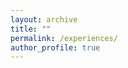 ```yaml
---
layout: archive
title: ""
permalink: /experiences/
author_profile: true
---
```


<html lang="en">
<head>
    <meta charset="UTF-8">
    <meta name="viewport" content="width=device-width, initial-scale=1.0">
    <title>Experiences</title>
    <style>

        /* General Body Style */
        body {
            font-family: 'Georgia', serif;
            background-color: #f0f7fa;
            margin: 0;
            padding: 0;
            color: #333;
        }

        /* Main content container */
        .content {
            width: 128%;
            margin: 0 auto;
            padding: 20px;
            max-width: 1000px;
        }

        /* Style for Separator */
        .separator {
            text-align: center;
            font-size: 22px;
            font-weight: bold;
            color: #1e3d8f;
            margin-top: 0px;
            margin-bottom: 20px;
            position: relative;
        }

        .separator::after {
            content: '';
            display: block;
            width: 60%;
            height: 1px;
            background-color: #cccccc;
            margin: 10px auto;
        }

        /* Experience Card Styling */
        .experience-card {
            background-color: #fff;
            border-radius: 10px;
            box-shadow: 0 4px 12px rgba(0, 0, 0, 0.1);
            padding: 20px;
            margin-bottom: 20px;
            transition: box-shadow 0.3s ease;
        }

        .experience-card:hover {
            box-shadow: 0 6px 16px rgba(0, 0, 0, 0.1);
        }

        .experience-header {
            display: flex;
            align-items: center;
        }

        .experience-header img {
            width: 50px;
            height: 50px;
            margin-right: 20px;
        }

        .experience-header h5 {
            font-size: 18px;
            margin: 0;
            font-weight: bold;
            color: #333;
            font-family: 'Georgia', serif; /* Ensuring consistent font usage */
        }

        .experience-header small {
            display: block;
            font-size: 14px;
            color: #666;
            font-family: 'Georgia', serif; /* Applying same font */
        }

        .experience-content {
            margin-top: 15px;
        }

        /* Styled bullet points with smaller size */
        .experience-content ul {
            margin: 0;
            padding-left: 20px;
        }

        .experience-content ul li {
            margin-bottom: 10px;
            font-size: 15px; /* 1 size smaller */
            color: #333;
            list-style-type: none;
            position: relative;
            padding-left: 20px;
            font-family: 'Georgia', serif; /* Applying same font */
        }

        .experience-content ul li::before {
            content: '•';
            position: absolute;
            left: 0;
            color: #1e3d8f;
            font-size: 20px;
            line-height: 16px;
        }

        /* Style for hyperlinks */
        a, a:visited, a:hover, a:active {
            text-decoration: none !important; /* Forces removal of underline */
            color: #1e3d8f !important; /* Ensures the color remains unchanged */
        }

        /* Footer */
        footer {
            text-align: center;
            margin-top: 50px;
            font-size: 14px;
            color: #aaa;
            font-family: 'Georgia', serif; /* Applying same font */
        }

        /* Responsive Design */
        @media (max-width: 768px) {
            .experience-header img {
                width: 40px;
                height: 40px;
            }

            .experience-header h5 {
                font-size: 16px;
            }

            .experience-content ul li {
                font-size: 14px;
            }
        }
    </style>
</head>
<body>

<div class="content">
    <!-- Experiences Section -->
    <div class="separator">Experiences</div>

    <!-- Experience Card 1 -->
    <div class="experience-card">
        <div class="experience-header">
            <img src="https://upload.wikimedia.org/wikipedia/commons/d/da/UTA_logomark.png" alt="UTA Logo">
            <div>
                <h5>Graduate Student Researcher</h5>
                <small><a href="https://www.uta.edu/academics/schools-colleges/engineering/academics/departments/cse/">The University of Texas at Arlington (UTA)</a></small>
                <small>Sep 2019 – Present · Texas</small>
            </div>
        </div>
        <div class="experience-content">
            <ul>
                <li>Optimize resource usage of microservice applications in cloud computing.</li>
                <li>Develop Resource Manager on top of Kubernetes for microservices.</li>
                <li>Identify root cause of the resource bottlenecks of microservices.</li>
                <li>Develop Reinforcement Learning Agents to improve task completion time in mobile computation offloading.</li>
            </ul>
        </div>
    </div>

    <!-- Experience Card 2 -->
    <div class="experience-card">
        <div class="experience-header">
            <img src="https://play-lh.googleusercontent.com/alpY0C3iFPpBBULGdBBnR0i3mdMEk3M8GR35o7sWcg_OzVakagI11yxqokIGOYrbmcA" alt="BRAC Bank Logo">
            <div>
                <h5>Chief Information Security Officer (CISO)</h5>
                <small><a href="https://www.bracbank.com/en">BRAC Bank PLC</a></small>
                <small>Nov 2022 – Aug 2023 · Dhaka, Bangladesh</small>
            </div>
        </div>
        <div class="experience-content">
            <ul>
                <li>Led the Information Security team to enhance the cybersecurity posture of the organization.</li>
                <li>Developed and implemented strategies for managing and mitigating cybersecurity risks.</li>
                <li>Oversaw the compliance of IT systems with security standards and regulations.</li>
                <li>Collaborated with international partners to ensure the security of cross-border data exchanges.</li>
            </ul>
        </div>
    </div>

    <!-- Experience Card 3 -->
    <div class="experience-card">
        <div class="experience-header">
            <img src="https://upload.wikimedia.org/wikipedia/commons/thumb/0/05/Bangladesh_Computer_Council_Logo.svg/1440px-Bangladesh_Computer_Council_Logo.svg.png" alt="Bangladesh Computer Council Logo">
            <div>
                <h5>National IT Security & Audit Consultant</h5>
                <small><a href="https://bcc.gov.bd/">Bangladesh Computer Council (BCC)</a></small>
                <small>Projects: <a href="https://www.cirt.gov.bd/">BGD e-GOV CIRT</a>, <a href="https://ndc.bcc.gov.bd/">National Data Center (NDC)</a></small>
                <small>Dec 2029 – Sep 2022 · Dhaka, Bangladesh</small>
            </div>
        </div>
        <div class="experience-content">
            <ul>
                <li>Led the Information Security team to enhance the cybersecurity posture of the organization.</li>
                <li>Developed and implemented strategies for managing and mitigating cybersecurity risks.</li>
                <li>Oversaw the compliance of IT systems with security standards and regulations.</li>
                <li>Collaborated with international partners to ensure the security of cross-border data exchanges.</li>
            </ul>
        </div>
    </div>

        <!-- Experience Card 4 -->
    <div class="experience-card">
        <div class="experience-header">
            <img src="https://play-lh.googleusercontent.com/cEk_c4aNXPvN5SdT8IdDdSfHgFrtxhBx__0PGWafT6Y81Jv4I6nwBElLgdzkIQS7d868=w600-h300-pc0xffffff-pd" alt="BRAC Bank Logo">
            <div>
                <h5>Assistant Vice President (AVP)</h5>
                <small><a href="https://www.ebl.com.bd/">Eastern Bank PLC</a></small>
                <small>Nov 2016 – Dec 2019 · Dhaka, Bangladesh</small>
            </div>
        </div>
        <div class="experience-content">
            <ul>
                <li>Led the Information Security team to enhance the cybersecurity posture of the organization.</li>
                <li>Developed and implemented strategies for managing and mitigating cybersecurity risks.</li>
                <li>Oversaw the compliance of IT systems with security standards and regulations.</li>
                <li>Collaborated with international partners to ensure the security of cross-border data exchanges.</li>
            </ul>
        </div>
    </div>

    <!-- Experience Card 5 -->
    <div class="experience-card">
        <div class="experience-header">
            <img src="https://encrypted-tbn0.gstatic.com/images?q=tbn:ANd9GcSQ1KKd0fNMQ6lXdmdLhY10_1i5Qy4riFFiAw&s" alt="BRAC Bank Logo">
            <div>
                <h5>Assistant Manager (Cybersecurity)</h5>
                <small><a href="https://kpmg.com/bd/en/home.html/">KPMG Bangladesh</a></small>
                <small>Nov 2022 – Aug 2023 · Dhaka, Bangladesh</small>
            </div>
        </div>
        <div class="experience-content">
            <ul>
                <li>Led the Information Security team to enhance the cybersecurity posture of the organization.</li>
                <li>Developed and implemented strategies for managing and mitigating cybersecurity risks.</li>
                <li>Oversaw the compliance of IT systems with security standards and regulations.</li>
                <li>Collaborated with international partners to ensure the security of cross-border data exchanges.</li>
            </ul>
        </div>
    </div>

    <!-- Experience Card 6 -->
    <div class="experience-card">
        <div class="experience-header">
            <img src="https://play-lh.googleusercontent.com/alpY0C3iFPpBBULGdBBnR0i3mdMEk3M8GR35o7sWcg_OzVakagI11yxqokIGOYrbmcA" alt="BRAC Bank Logo">
            <div>
                <h5>Chief Information Security Officer (CISO)</h5>
                <small><a href="https://www.bracbank.com/en">BRAC Bank PLC</a></small>
                <small>Nov 2022 – Aug 2023 · Dhaka, Bangladesh</small>
            </div>
        </div>
        <div class="experience-content">
            <ul>
                <li>Led the Information Security team to enhance the cybersecurity posture of the organization.</li>
                <li>Developed and implemented strategies for managing and mitigating cybersecurity risks.</li>
                <li>Oversaw the compliance of IT systems with security standards and regulations.</li>
                <li>Collaborated with international partners to ensure the security of cross-border data exchanges.</li>
            </ul>
        </div>
    </div>
    
    <!-- Experience Card 7 -->
    <div class="experience-card">
        <div class="experience-header">
            <img src="https://upload.wikimedia.org/wikipedia/commons/thumb/0/05/Bangladesh_Computer_Council_Logo.svg/1440px-Bangladesh_Computer_Council_Logo.svg.png" alt="Bangladesh Computer Council Logo">
            <div>
                <h5>National IT Security & Audit Consultant</h5>
                <small><a href="https://bcc.gov.bd/">Bangladesh Computer Council (BCC)</a></small>
                <small>Projects: <a href="https://www.cirt.gov.bd/">BGD e-GOV CIRT</a>, <a href="https://ndc.bcc.gov.bd/">National Data Center (NDC)</a></small>
                <small>Dec 2029 – Sep 2022 · Dhaka, Bangladesh</small>
            </div>
        </div>
        <div class="experience-content">
            <ul>
                <li>Provided consulting services on IT security for national-level critical infrastructure projects.</li>
                <li>Developed security guidelines and performed security audits on major government IT projects.</li>
                <li>Collaborated with international experts to improve the country’s cybersecurity readiness.</li>
                <li>Developed and implemented training for IT professionals on security best practices.</li>
            </ul>
        </div>
    </div>
</div>

<footer>
    © 2024 by Mohammad Shahedur Rahman. All rights reserved.
</footer>

</body>
</html>
